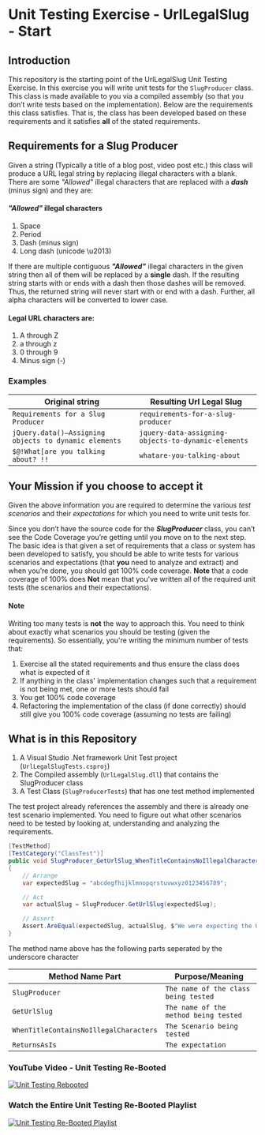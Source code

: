 # Unit Testing Exercise - UrlLegalSlug - Start

## Introduction
This repository is the starting point of the UrlLegalSlug Unit Testing Exercise. In this exercise you will write unit tests for the `SlugProducer` class. This class is made available to you via a compiled assembly (so that you don’t write tests based on the implementation). Below are the requirements this class satisfies. That is, the class has been developed based on these requirements and it satisfies **all** of the stated requirements.

## Requirements for a Slug Producer
Given a string (Typically a title of a blog post, video post etc.) this class will produce a URL legal string by replacing illegal characters with a blank. There are some *"Allowed"* illegal characters that are replaced with a __*dash*__ (minus sign) and they are:

#### *"Allowed"* illegal characters
1. Space
2. Period
3. Dash (minus sign)
4. Long dash (unicode \u2013)

If there are multiple contiguous __*"Allowed"*__ illegal characters in the given string then all of them will be replaced by a **single** dash.
If the resulting string starts with or ends with a dash then those dashes will be removed. Thus, the returned string will never start with or end with a dash. Further, all alpha characters will be converted to lower case.

#### Legal URL characters are:
1. A through Z
2. a through z
3. 0 through 9
4. Minus sign (-)

### Examples
| Original string | Resulting Url Legal Slug |
| --- | --- |
| `Requirements for a Slug Producer` | `requirements-for-a-slug-producer` |
| `jQuery.data()–Assigning objects to dynamic elements` | `jquery-data-assigning-objects-to-dynamic-elements` |
| `$@!What[are you talking about? !!` | `whatare-you-talking-about` |

## Your Mission if you choose to accept it
Given the above information you are required to determine the various *test scenarios* and their *expectations* for which you need to write unit tests for.

Since you don’t have the source code for the __*SlugProducer*__ class, you can’t see the Code Coverage you’re getting until you move on to the next step. The basic idea is that given a set of requirements that a class or system has been developed to satisfy, you should be able to write tests for various scenarios and expectations (that **you** need to analyze and extract) and when you’re done, you should get 100% code coverage. **Note** that a code coverage of 100% does **Not** mean that you've written all of the required unit tests (the scenarios and their expectations).

#### Note
Writing too many tests is **not** the way to approach this. You need to think about exactly what scenarios you should be testing (given the requirements).
So essentially, you're writing the minimum number of tests that:
1. Exercise all the stated requirements and thus ensure the class does what is expected of it
2. If anything in the class' implementation changes such that a requirement is not being met, one or more tests should fail
3. You get 100% code coverage
4. Refactoring the implementation of the class (if done correctly) should still give you 100% code coverage (assuming no tests are failing)

## What is in this Repository
1. A Visual Studio .Net framework Unit Test project (`UrlLegalSlugTests.csproj`)
2. The Compiled assembly (`UrlLegalSlug.dll`) that contains the SlugProducer class
3. A Test Class (`SlugProducerTests`) that has one test method implemented

The test project already references the assembly and there is already one test scenario implemented. You need to figure out what other scenarios need to be tested by looking at, understanding and analyzing the requirements.

```C#
[TestMethod]
[TestCategory("ClassTest")]
public void SlugProducer_GetUrlSlug_WhenTitleContainsNoIllegalCharacters_ReturnsAsIs()
{
    // Arrange
    var expectedSlug = "abcdegfhijklmnopqrstuvwxyz0123456789";

    // Act
    var actualSlug = SlugProducer.GetUrlSlug(expectedSlug);

    // Assert
    Assert.AreEqual(expectedSlug, actualSlug, $"We were expecting the Url slug to be: {expectedSlug}, but found the actual Url slug to be {actualSlug}");
}
```
The method name above has the following parts seperated by the underscore character

| Method Name Part | Purpose/Meaning |
| --- | --- |
| `SlugProducer` | `The name of the class being tested` |
| `GetUrlSlug` | `The name of the method being tested` |
| `WhenTitleContainsNoIllegalCharacters` | `The Scenario being tested` |
| `ReturnsAsIs` | `The expectation` |

### YouTube Video - Unit Testing Re-Booted
[![Unit Testing Rebooted](http://img.youtube.com/vi/OBoq3zkL8r0/0.jpg)](https://youtu.be/OBoq3zkL8r0)

### Watch the Entire Unit Testing Re-Booted Playlist
[![Unit Testing Re-Booted Playlist](http://img.youtube.com/vi/OBoq3zkL8r0/0.jpg)](https://www.youtube.com/watch?v=OBoq3zkL8r0&list=PLJ0hAqAAdnpCg1ZzaQIgh7VZAWC-C8qrx)
